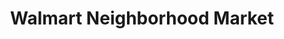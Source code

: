 ---
title: "Walmart Neighborhood Market"
url: /las-vegas/walmart-neighborhood-market-west-craig-road/
shop: Supermarkt
---